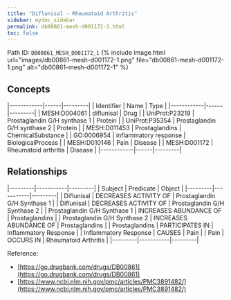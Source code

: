 ```yaml
---
title: "Diflunisal - Rheumatoid Arthritis"
sidebar: mydoc_sidebar
permalink: db00861-mesh-d001172-1.html
toc: false 
---
```



Path ID: `DB00861_MESH_D001172_1`
{% include image.html url="images/db00861-mesh-d001172-1.png" file="db00861-mesh-d001172-1.png" alt="db00861-mesh-d001172-1" %}

## Concepts

|------------|------|---------|
| Identifier | Name | Type    |
|------------|------|---------|
| MESH:D004061 | diflunisal | Drug |
| UniProt:P23219 | Prostaglandin G/H synthase 1 | Protein |
| UniProt:P35354 | Prostaglandin G/H synthase 2 | Protein |
| MESH:D011453 | Prostaglandins | ChemicalSubstance |
| GO:0006954 | inflammatory response | BiologicalProcess |
| MESH:D010146 | Pain | Disease |
| MESH:D001172 | Rheumatoid arthritis | Disease |
|------------|------|---------|

## Relationships

|---------|-----------|---------|
| Subject | Predicate | Object  |
|---------|-----------|---------|
| Diflunisal | DECREASES ACTIVITY OF | Prostaglandin G/H Synthase 1 |
| Diflunisal | DECREASES ACTIVITY OF | Prostaglandin G/H Synthase 2 |
| Prostaglandin G/H Synthase 1 | INCREASES ABUNDANCE OF | Prostaglandins |
| Prostaglandin G/H Synthase 2 | INCREASES ABUNDANCE OF | Prostaglandins |
| Prostaglandins | PARTICIPATES IN | Inflammatory Response |
| Inflammatory Response | CAUSES | Pain |
| Pain | OCCURS IN | Rheumatoid Arthritis |
|---------|-----------|---------|

Reference: 
  - [https://go.drugbank.com/drugs/DB00861](https://go.drugbank.com/drugs/DB00861)
  - [https://www.ncbi.nlm.nih.gov/pmc/articles/PMC3891482/](https://www.ncbi.nlm.nih.gov/pmc/articles/PMC3891482/)
